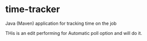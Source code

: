 # time-tracker
Java (Maven) application for tracking time on the job

THis is an edit performing for Automatic poll option and will do it.
